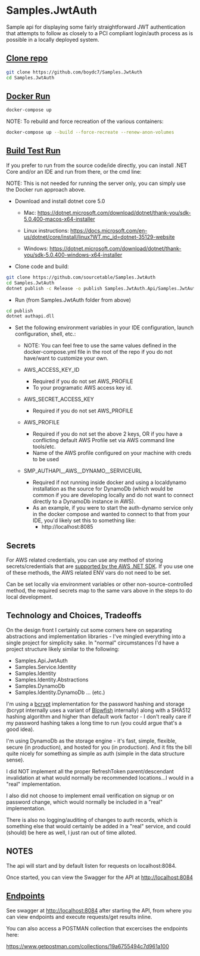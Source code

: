 # Samples.JwtAuth
Sample api for displaying some fairly straightforward JWT authentication that attempts to follow as closely to a PCI compliant login/auth process as is possible in a locally deployed system.

## [Clone repo](#clone-repo)

```bash
git clone https://github.com/boydc7/Samples.JwtAuth
cd Samples.JwtAuth
```

## [Docker Run](#docker-run)
```bash
docker-compose up
```

NOTE: To rebuild and force recreation of the various containers:
```bash
docker-compose up --build --force-recreate --renew-anon-volumes
```

## [Build Test Run](#build-test-run)
If you prefer to run from the source code/ide directly, you can install .NET Core and/or an IDE and run from there, or the cmd line:

NOTE: This is not needed for running the server only, you can simply use the Docker run approach above.

* Download and install dotnet core 5.0
  * Mac: <https://dotnet.microsoft.com/download/dotnet/thank-you/sdk-5.0.400-macos-x64-installer>

  * Linux instructions: <https://docs.microsoft.com/en-us/dotnet/core/install/linux?WT.mc_id=dotnet-35129-website>

  * Windows: <https://dotnet.microsoft.com/download/dotnet/thank-you/sdk-5.0.400-windows-x64-installer>

* Clone code and build:
```bash
git clone https://github.com/sourcetable/Samples.JwtAuth
cd Samples.JwtAuth
dotnet publish -c Release -o publish Samples.JwtAuth.Api/Samples.JwtAuth.Api.csproj
```
* Run (from Samples.JwtAuth folder from above)
```bash
cd publish
dotnet authapi.dll
```
* Set the following environment variables in your IDE configuration, launch configuration, shell, etc.:
  * NOTE: You can feel free to use the same values defined in the docker-compose.yml file in the root of the repo if you do not have/want to customize your own.

  * AWS_ACCESS_KEY_ID
    * Required if you do not set AWS_PROFILE
    * To your programatic AWS access key id.
  * AWS_SECRET_ACCESS_KEY
    * Required if you do not set AWS_PROFILE
  * AWS_PROFILE
    * Required if you do not set the above 2 keys, OR if you have a conflicting default AWS Profile set via AWS command line tools/etc.
    * Name of the AWS profile configured on your machine with creds to be used
  * SMP_AUTHAPI__AWS__DYNAMO__SERVICEURL
    * Required if not running inside docker and using a localdynamo installation as the source for DynamoDb (which would be common if you are developing locally and do not want to connect directly to a DynamoDb instance in AWS).
    * As an example, if you were to start the auth-dynamo service only in the docker compose and wanted to connect to that from your IDE, you'd likely set this to something like:
      * http://localhost:8085

## Secrets
For AWS related credentials, you can use any method of storing secrets/credentials that are [supported by the AWS .NET SDK](https://docs.aws.amazon.com/sdk-for-net/v3/developer-guide/net-dg-config-creds.html).  If you use one of these methods, the AWS related ENV vars do not need to be set.

Can be set locally via environment variables or other non-source-controlled method, the required secrets map to the same vars above in the steps to do local development.
  
## Technology and Choices, Tradeoffs

On the design front I certainly cut some corners here on separating abstractions and implementation libraries - I've
mingled everything into a single project for simplicity sake. In "normal" circumstances I'd have a project structure
likely similar to the following:

* Samples.Api.JwtAuth
* Samples.Service.Identity
* Samples.Identity
* Samples.Identity.Abstractions
* Samples.DynamoDb
* Samples.Identity.DynamoDb ... (etc.)

I'm using a [bcrypt](https://en.wikipedia.org/wiki/Bcrypt) implementation for the password hashing and storage (bcrypt internally uses a variant of [Blowfish](https://en.wikipedia.org/wiki/Blowfish_(cipher)) internally) along with a SHA512 hashing algorithm and higher than default work factor - I don't really care if my password hashing takes a long time to run (you could argue that's a good idea).

I'm using DynamoDb as the storage engine - it's fast, simple, flexible, secure (in production), and hosted for you (in production). And it fits the bill quite nicely for something as simple as auth (simple in the data structure sense).

I did NOT implement all the proper RefreshToken parent/descendant invalidation at what would normally be recommended locations...I would in a "real" implementation.

I also did not choose to implement email verification on signup or on password change, which would normally be included in a "real" implementation.

There is also no logging/auditing of changes to auth records, which is something else that would certainly be added in a "real" service, and could (should) be here as well, I just ran out of time alloted.

## NOTES

The api will start and by default listen for requests on localhost:8084.

Once started, you can view the Swagger for the API at <http://localhost:8084>

## [Endpoints](#endpoints)

See swagger at <http://localhost:8084> after starting the API, from where you can view endpoints and execute requests/get results inline.

You can also access a POSTMAN collection that excercises the endpoints here:

<https://www.getpostman.com/collections/19a6755494c7d961a100>
